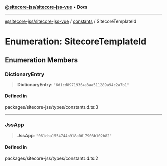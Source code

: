 [**@sitecore-jss/sitecore-jss-vue**](../../../README.md) • **Docs**

***

[@sitecore-jss/sitecore-jss-vue](../../../README.md) / [constants](../README.md) / SitecoreTemplateId

# Enumeration: SitecoreTemplateId

## Enumeration Members

### DictionaryEntry

> **DictionaryEntry**: `"6d1cd89719364a3aa511289a94c2a7b1"`

#### Defined in

packages/sitecore-jss/types/constants.d.ts:3

***

### JssApp

> **JssApp**: `"061cba1554744b918a0617903b102b82"`

#### Defined in

packages/sitecore-jss/types/constants.d.ts:2

